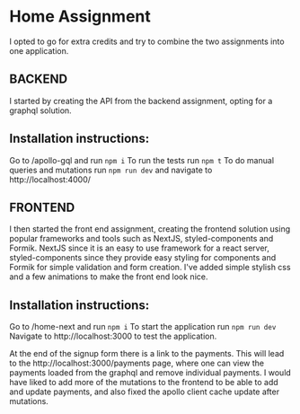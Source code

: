 # Home Assignment

I opted to go for extra credits and try to combine the two assignments into one application.

## BACKEND
I started by creating the API from the backend assignment, opting for a graphql solution.

## Installation instructions:
Go to /apollo-gql and run `npm i`
To run the tests run `npm t`
To do manual queries and mutations run `npm run dev` and navigate to http://localhost:4000/

## FRONTEND
I then started the front end assignment, creating the frontend solution using popular frameworks and tools such as NextJS, styled-components and Formik. NextJS since it is an easy to use framework for a react server, styled-components since they provide easy styling for components and Formik for simple validation and form creation. I've added simple stylish css and a few animations to make the front end look nice.

## Installation instructions:
Go to /home-next and run `npm i`
To start the application run `npm run dev`
Navigate to http://localhost:3000 to test the application.

At the end of the signup form there is a link to the payments. This will lead to the http://localhost:3000/payments page, where one can view the payments loaded from the graphql and remove individual payments.
I would have liked to add more of the mutations to the frontend to be able to add and update payments, and also fixed the apollo client cache update after mutations.
